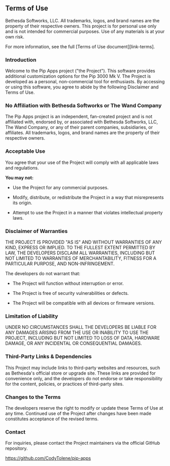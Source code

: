 ## Terms of Use

Bethesda Softworks, LLC. All trademarks, logos, and brand names are the property of their respective owners. This project is for personal use only and is not intended for commercial purposes. Use of any materials is at your own risk.

For more information, see the full [Terms of Use document][link-terms].

### Introduction

Welcome to the Pip Apps project ("the Project"). This software provides additional customization options for the Pip 3000 Mk V. The Project is developed as a personal, non-commercial tool for enthusiasts. By accessing or using this software, you agree to abide by the following Disclaimer and Terms of Use.

### No Affiliation with Bethesda Softworks or The Wand Company

The Pip Apps project is an independent, fan-created project and is not affiliated with, endorsed by, or associated with Bethesda Softworks, LLC, The Wand Company, or any of their parent companies, subsidiaries, or affiliates. All trademarks, logos, and brand names are the property of their respective owners.

### Acceptable Use

You agree that your use of the Project will comply with all applicable laws and regulations.

**You may not:**

- Use the Project for any commercial purposes.

- Modify, distribute, or redistribute the Project in a way that misrepresents its origin.

- Attempt to use the Project in a manner that violates intellectual property laws.

### Disclaimer of Warranties

THE PROJECT IS PROVIDED "AS IS" AND WITHOUT WARRANTIES OF ANY KIND, EXPRESS OR IMPLIED. TO THE FULLEST EXTENT PERMITTED BY LAW, THE DEVELOPERS DISCLAIM ALL WARRANTIES, INCLUDING BUT NOT LIMITED TO WARRANTIES OF MERCHANTABILITY, FITNESS FOR A PARTICULAR PURPOSE, AND NON-INFRINGEMENT.

The developers do not warrant that:

- The Project will function without interruption or error.

- The Project is free of security vulnerabilities or defects.

- The Project will be compatible with all devices or firmware versions.

### Limitation of Liability

UNDER NO CIRCUMSTANCES SHALL THE DEVELOPERS BE LIABLE FOR ANY DAMAGES ARISING FROM THE USE OR INABILITY TO USE THE PROJECT, INCLUDING BUT NOT LIMITED TO LOSS OF DATA, HARDWARE DAMAGE, OR ANY INCIDENTAL OR CONSEQUENTIAL DAMAGES.

### Third-Party Links & Dependencies

This Project may include links to third-party websites and resources, such as Bethesda's official store or upgrade site. These links are provided for convenience only, and the developers do not endorse or take responsibility for the content, policies, or practices of third-party sites.

### Changes to the Terms

The developers reserve the right to modify or update these Terms of Use at any time. Continued use of the Project after changes have been made constitutes acceptance of the revised terms.

### Contact

For inquiries, please contact the Project maintainers via the official GitHub repository.

https://github.com/CodyTolene/pip-apps
